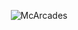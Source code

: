 <p align="center">
  <img alt="McArcades" src="https://mcarcades.fr/img/logo_small.png" />
</p>

##
